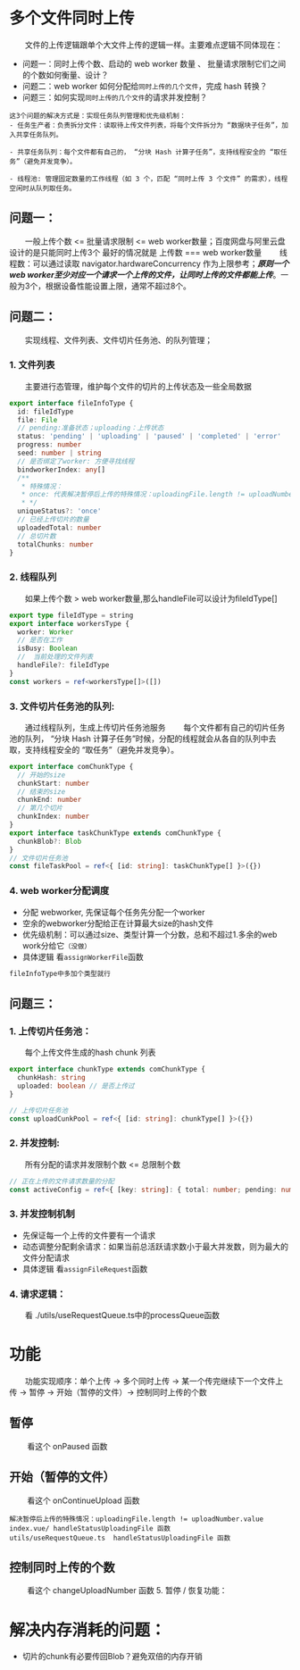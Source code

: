 # 多个文件同时上传

&emsp;&emsp;文件的上传逻辑跟单个大文件上传的逻辑一样。主要难点逻辑不同体现在：

- 问题一：同时上传个数、启动的 web worker 数量 、 批量请求限制它们之间的个数如何衡量、设计？
- 问题二：web worker 如何分配给`同时上传的几个文件`，完成 hash 转换？
- 问题三：如何实现`同时上传的几个文件`的请求并发控制？

```
这3个问题的解决方式是：实现任务队列管理和优先级机制：
- 任务生产者：负责拆分文件：读取待上传文件列表，将每个文件拆分为 “数据块子任务”，加入共享任务队列。

- 共享任务队列：每个文件都有自己的， “分块 Hash 计算子任务”，支持线程安全的 “取任务”（避免并发竞争）。

- 线程池: 管理固定数量的工作线程（如 3 个，匹配 “同时上传 3 个文件” 的需求），线程空闲时从队列取任务。

```

## 问题一：

&emsp;&emsp;一般上传个数 <= 批量请求限制 <= web worker数量；百度网盘与阿里云盘设计的是只能同时上传3个
最好的情况就是 上传数 === web worker数量
&emsp;&emsp;线程数：可以通过读取 navigator.hardwareConcurrency 作为上限参考；**_原则一个web worker至少对应一个请求一个上传的文件，让同时上传的文件都能上传_**。一般为3个，根据设备性能设置上限，通常不超过8个。

## 问题二：

&emsp;&emsp;实现线程、文件列表、文件切片任务池、的队列管理；

### 1. 文件列表

&emsp;&emsp;主要进行态管理，维护每个文件的切片的上传状态及一些全局数据

```ts
export interface fileInfoType {
  id: fileIdType
  file: File
  // pending:准备状态；uploading：上传状态
  status: 'pending' | 'uploading' | 'paused' | 'completed' | 'error'
  progress: number
  seed: number | string
  // 是否绑定了worker: 方便寻找线程
  bindworkerIndex: any[]
  /**
   * 特殊情况：
   * once: 代表解决暂停后上传的特殊情况：uploadingFile.length != uploadNumber.value
   * */
  uniqueStatus?: 'once'
  // 已经上传切片的数量
  uploadedTotal: number
  // 总切片数
  totalChunks: number
}
```

### 2. 线程队列

&emsp;&emsp;如果上传个数 > web worker数量,那么handleFile可以设计为fileIdType[]

```ts
export type fileIdType = string
export interface workersType {
  worker: Worker
  // 是否在工作
  isBusy: Boolean
  //  当前处理的文件列表
  handleFile?: fileIdType
}
const workers = ref<workersType[]>([])
```

### 3. 文件切片任务池的队列:

&emsp;&emsp;通过线程队列，生成上传切片任务池服务
&emsp;&emsp;每个文件都有自己的切片任务池的队列， “分块 Hash 计算子任务”时候，分配的线程就会从各自的队列中去取，支持线程安全的 “取任务”（避免并发竞争）。

```ts
export interface comChunkType {
  // 开始的size
  chunkStart: number
  // 结束的size
  chunkEnd: number
  // 第几个切片
  chunkIndex: number
}
export interface taskChunkType extends comChunkType {
  chunkBlob?: Blob
}
// 文件切片任务池
const fileTaskPool = ref<{ [id: string]: taskChunkType[] }>({})
```

### 4. web worker分配调度

- 分配 webworker, 先保证每个任务先分配一个worker
- 空余的webworker分配给正在计算最大size的hash文件
- 优先级机制：可以通过size、类型计算一个分数，总和不超过1.多余的web work分给它`（没做）`
- 具体逻辑 看`assignWorkerFile`函数

```ts
fileInfoType中多加个类型就行
```

## 问题三：

### 1. 上传切片任务池：

&emsp;&emsp;每个上传文件生成的hash chunk 列表

```ts
export interface chunkType extends comChunkType {
  chunkHash: string
  uploaded: boolean // 是否上传过
}

// 上传切片任务池
const uploadCunkPool = ref<{ [id: string]: chunkType[] }>({})
```

### 2. 并发控制:

&emsp;&emsp;所有分配的请求并发限制个数 <= 总限制个数

```ts
// 正在上传的文件请求数量的分配
const activeConfig = ref<{ [key: string]: { total: number; pending: number } }>({})
```

### 3. 并发控制机制

- 先保证每一个上传的文件要有一个请求
- 动态调整分配剩余请求：如果当前总活跃请求数小于最大并发数，则为最大的文件分配请求
- 具体逻辑 看`assignFileRequest`函数

### 4. 请求逻辑：

&emsp;&emsp;看 ./utils/useRequestQueue.ts中的processQueue函数

# 功能

&emsp;&emsp;功能实现顺序：单个上传 -> 多个同时上传 -> 某一个传完继续下一个文件上传 -> 暂停 -> 开始（暂停的文件）-> 控制同时上传的个数

## 暂停

&emsp;&emsp; 看这个 onPaused 函数

## 开始（暂停的文件）

&emsp;&emsp; 看这个 onContinueUpload 函数

```
解决暂停后上传的特殊情况：uploadingFile.length != uploadNumber.value
index.vue/ handleStatusUploadingFile 函数
utils/useRequestQueue.ts  handleStatusUploadingFile 函数
```

## 控制同时上传的个数

&emsp;&emsp; 看这个 changeUploadNumber 函数 5. 暂停 / 恢复功能：

# 解决内存消耗的问题：

- 切片的chunk有必要传回Blob？避免双倍的内存开销
